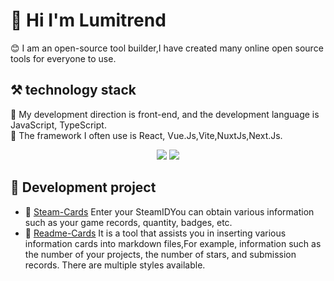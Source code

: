# 👋 Hi I'm Lumitrend
😊 I am an open-source tool builder,I have created many online open source tools for everyone to use.  
## ⚒ technology stack
🎊 My development direction is front-end, and the development language is JavaScript, TypeScript.  
🧿 The framework I often use is React, Vue.Js,Vite,NuxtJs,Next.Js.  

<div align="center">
  <img src="https://skillicons.dev/icons?i=react,nextjs,js,ts,nodejs,vue,vite,webpack,sass,tailwind,css,nuxtjs,html,markdown,py" />
  <img src="https://skillicons.dev/icons?i=debian,ae,au,docker,figma,ai,xd,pr,ps" />
</div>

## 🚀 Development project
* 🚡 [Steam-Cards](//github.com/lumitrend/steam-cards) Enter your SteamIDYou can obtain various information such as your game records, quantity, badges, etc.
* 🎫 [Readme-Cards](//github.com/lumitrend/readme-cards) It is a tool that assists you in inserting various information cards into markdown files,For example, information such as the number of your projects, the number of stars, and submission records. There are multiple styles available.
